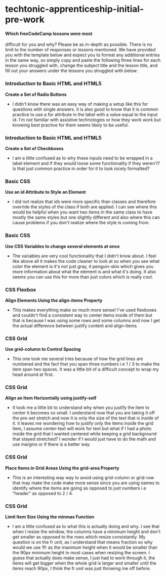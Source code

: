# techtonic-apprenticeship-initial-pre-work

#### Which freeCodeCamp lessons were most
difficult for you and why? Please be as
in-depth as possible. There is no limit to
the number of responses or lessons
mentioned. We have provided you with the
template below and expect you to format any
additional entries in the same way, so
simply copy and paste the following three
lines for each lesson you struggled with,
change the subject title and the lesson
title, and fill out your answers under the
lessons you struggled with below:
### Introduction to Basic HTML and HTML5
**Create a Set of Radio Buttons**
- I didn't know there was an easy way of making a setup like this for questions with single answers. it is also good to know that it is common practice to use a for attribute in the label with a value equal to the input id. I'm not familiar with assistive technologies or how they work work but knowing best practive for them seems likely to be useful.
### Introduction to Basic HTML and HTML5
**Create a Set of Checkboxes**
- I am a little confused as to why these inputs need to be wrapped in a label element and if they would loose some functionality if they weren't?Is that just common practice in order for it to look nicely formatted?
### Basic CSS
**Use an id Attribute to Style an Element**
- I did not realize that ids were more specific than classes and therefore override the styles of the class if both are applied. I can see where this would be helpful when you want two items in the same class to have mostly the same styles but one slightly different and also where this can cause problems if you don't realize where the style is coming from. 
### Basic CSS
**Use CSS Variables to change several elements at once**
- The variables are very cool functionality that I didn't know about. I feel like above all it makes the code cleaner to look at so when you see what color the element is it's not just gray, it penguin-skin which gives you more information about what the element is and what it's doing. It also seems you can use this for more than just colors which is really cool. 
### CSS Flexbox
**Align Elements Using the align-items Property**
- This makes everything make so much more sense! I've used flexboxes and couldn't find a consistent way to center items inside of them but that is because I was using some rows and some columns and now I get the actual difference between justify content and align-items.
### CSS Grid
**Use grid-column to Control Spacing**
- This one took me several tries because of how the grid lines are numbered and the fact that you span three numbers i.e 1 / 3 to make the item span two spaces. It was a little bit of a difficult concept to wrap my head around at first.
### CSS Grid
**Align an Item Horizontally using justify-self**
- It took me a little bit to understand why when you justify the item to center it becomes so small. I understand now that you are taking it off the pre-set stretch and now it is only the size of the text that is inside of it. it leaves me wondering how to justify only the items inside the grid item, I assume center-text will work for text but what if I had a photo inside the grid that I wanted centered while keeping a grid background that stayed stretched? I wonder if I would just have to do the math and use margins or if there is a better way.
### CSS Grid
**Place Items in Grid Areas Using the grid-area Property**
- This is an interesting way way to avoid using grid-column or grid-row that may make the code make more sense since you are using names to identify where the items are going as opposed to just numbers i.e "header" as opposed to 2 / 4.
### CSS Grid
**Limit Item Size Using the minmax Function**
- I am a little confused as to what this is actually doing and why. I see that when I resize the window, the columns have a minimum height and don't get smaller as opposed to the rows which resize consistantly. My question is on the fr unit, as I understand that means fraction so why would we use 1fr as the maximum height when it would be smaller than the 90px minimum height in most cases when resizing the screen. I guess that actually does make sense, I just had to work through it, the items will get bigger when the whole grid is larger and smaller until the items reach 90px, I think the fr unit was just throwing me off before. 